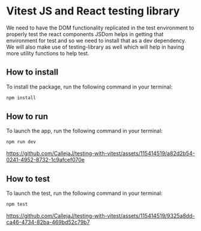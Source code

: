 # Vitest JS and React testing library

We need to have the DOM functionality replicated in the test environment to properly test the react components JSDom helps in getting that environment for test and so we need to install that as a dev dependency. We will also make use of testing-library as well which will help in having more utility functions to help test.

## How to install

To install the package, run the following command in your terminal:

```javascript
npm install
```

## How to run

To launch the app, run the following command in your terminal:

```javascript
npm run dev
```
https://github.com/CallejaJ/testing-with-vitest/assets/115414519/a82d2b54-0241-4952-8732-1c9afcef070e


## How to test

To launch the test, run the following command in your terminal:

```javascript
npm test
```
https://github.com/CallejaJ/testing-with-vitest/assets/115414519/9325a8dd-ca46-4734-82ba-469bd52c79b7


